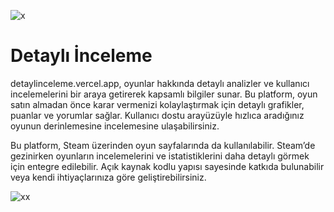 ![x](https://media.discordapp.net/attachments/1292920339646517380/1342138757779947560/IMG_5763.gif?ex=67b88b9f&is=67b73a1f&hm=8c8906a62987948966b265bb41d9c0ecd316fd9c89aa6456481a8c18894c74be&)

# Detaylı İnceleme

detaylinceleme.vercel.app, oyunlar hakkında detaylı analizler ve kullanıcı incelemelerini bir araya getirerek kapsamlı bilgiler sunar. Bu platform, oyun satın almadan önce karar vermenizi kolaylaştırmak için detaylı grafikler, puanlar ve yorumlar sağlar. Kullanıcı dostu arayüzüyle hızlıca aradığınız oyunun derinlemesine incelemesine ulaşabilirsiniz.

Bu platform, Steam üzerinden oyun sayfalarında da kullanılabilir. Steam’de gezinirken oyunların incelemelerini ve istatistiklerini daha detaylı görmek için entegre edilebilir. Açık kaynak kodlu yapısı sayesinde katkıda bulunabilir veya kendi ihtiyaçlarınıza göre geliştirebilirsiniz.

![xx](https://media.discordapp.net/attachments/1292920339646517380/1342141325788844053/IMG_5766.gif?ex=67b88e03&is=67b73c83&hm=bad9f5dc5860c8470efbfd2c046f452908d7882ebcc3c39e3d62c2e5cb2583de&)